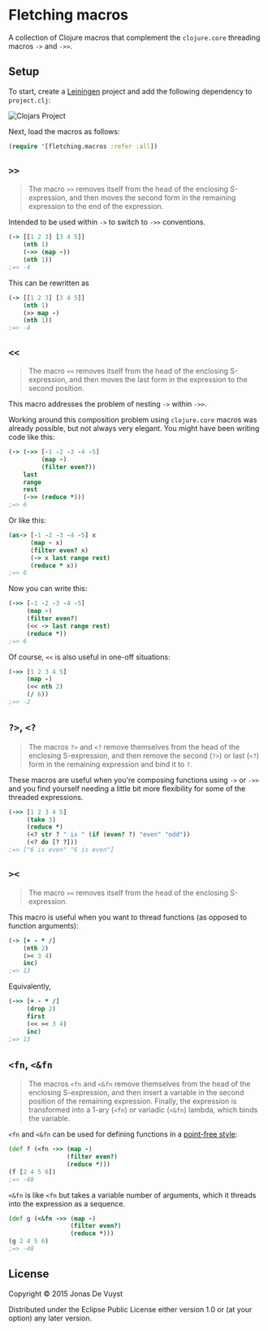 # Fletching macros

A collection of Clojure macros that complement the `clojure.core` threading macros `->` and `->>`.

## Setup

To start, create a [Leiningen](http://leiningen.org) project and add the following dependency to `project.clj`:

![Clojars Project](https://clojars.org/fletching-macros/latest-version.svg)

Next, load the macros as follows:

```clojure
(require '[fletching.macros :refer :all])
```

## `>>`

> The macro `>>` removes itself from the head of the enclosing S-expression, and then moves the second form in the remaining expression to the end of the expression.

Intended to be used within `->` to switch to `->>` conventions.

```clojure
(-> [[1 2 3] [3 4 5]]
    (nth 1)
    (->> (map -))
    (nth 1))
;=> -4
```

This can be rewritten as

```clojure
(-> [[1 2 3] [3 4 5]]
    (nth 1)
    (>> map -)
    (nth 1))
;=> -4
```

## `<<`

> The macro `<<` removes itself from the head of the enclosing S-expression, and then moves the last form in the expression to the second position.

This macro addresses the problem of nesting `->` within `->>`.

Working around this composition problem using `clojure.core` macros was already possible, but not always very elegant. You might have been writing code like this:

```clojure
(-> (->> [-1 -2 -3 -4 -5]
         (map -)
         (filter even?))
    last
    range
    rest
    (->> (reduce *)))
;=> 6
```

Or like this:

```clojure
(as-> [-1 -2 -3 -4 -5] x
      (map - x)
      (filter even? x)
      (-> x last range rest)
      (reduce * x))
;=> 6
```

Now you can write this:

```clojure
(->> [-1 -2 -3 -4 -5]
     (map -)
     (filter even?)
     (<< -> last range rest)
     (reduce *))
;=> 6
```

Of course, `<<` is also useful in one-off situations:

```clojure
(->> [1 2 3 4 5]
     (map -)
     (<< nth 2)
     (/ 6))
;=> -2
```

## `?>`, `<?`

> The macros `?>` and `<?` remove themselves from the head of the enclosing S-expression, and then remove the second (`?>`) or last (`<?`) form in the remaining expression and bind it to `?`.

These macros are useful when you're composing functions using `->` or `->>` and you find yourself needing a little bit more flexibility for some of the threaded expressions.

```clojure
(->> [1 2 3 4 5]
     (take 3)
     (reduce *)
     (<? str ? " is " (if (even? ?) "even" "odd"))
     (<? do [? ?]))
;=> ["6 is even" "6 is even"]
```

## `><`

> The macro `><` removes itself from the head of the enclosing S-expression.

This macro is useful when you want to thread functions (as opposed to function arguments):

```clojure
(-> [+ - * /]
    (nth 2)
    (>< 3 4)
    inc)
;=> 13
```

Equivalently,

```clojure
(->> [+ - * /]
     (drop 2)
     first
     (<< >< 3 4)
     inc)
;=> 13
```

## `<fn`, `<&fn`

> The macros `<fn` and `<&fn` remove themselves from the head of the enclosing S-expression, and then insert a variable in the second position of the remaining expression. Finally, the expression is transformed into a 1-ary (`<fn`) or variadic (`<&fn`) lambda, which binds the variable.

`<fn` and `<&fn` can be used for defining functions in a [point-free style](https://en.wikipedia.org/wiki/Point-free_programming):

```clojure
(def f (<fn ->> (map -)
                (filter even?)
                (reduce *)))
(f [2 4 5 6])
;=> -48
```

`<&fn` is like `<fn` but takes a variable number of arguments, which it threads into the expression as a sequence.

```clojure
(def g (<&fn ->> (map -)
                 (filter even?)
                 (reduce *)))
(g 2 4 5 6)
;=> -48
```

## License

Copyright © 2015 Jonas De Vuyst

Distributed under the Eclipse Public License either version 1.0 or (at your option) any later version.